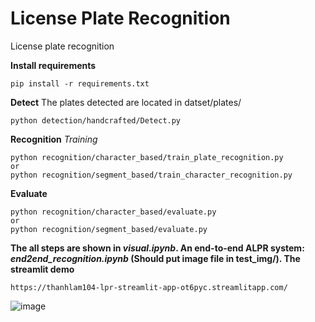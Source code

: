 # License Plate Recognition

License plate recognition

**Install requirements**
```
pip install -r requirements.txt
```


**Detect**
The plates detected are located in datset/plates/

```
python detection/handcrafted/Detect.py
```

**Recognition**
*Training*

```
python recognition/character_based/train_plate_recognition.py
or
python recognition/segment_based/train_character_recognition.py
```

**Evaluate**

```
python recognition/character_based/evaluate.py
or
python recognition/segment_based/evaluate.py
```

**The all steps are shown in *visual.ipynb*. An end-to-end ALPR system: *end2end_recognition.ipynb* (Should put image file in test_img/). The streamlit demo**
```
https://thanhlam104-lpr-streamlit-app-ot6pyc.streamlitapp.com/
```
![image](https://user-images.githubusercontent.com/72648545/180603093-decddb3f-cbc5-4f2c-a870-b2f1f0030ab9.png)
